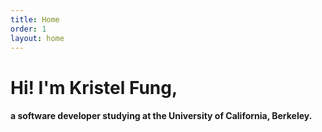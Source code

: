 ```yaml
---
title: Home
order: 1
layout: home
---
```

# Hi! I'm Kristel Fung,
#### a software developer studying at the University of California, Berkeley.